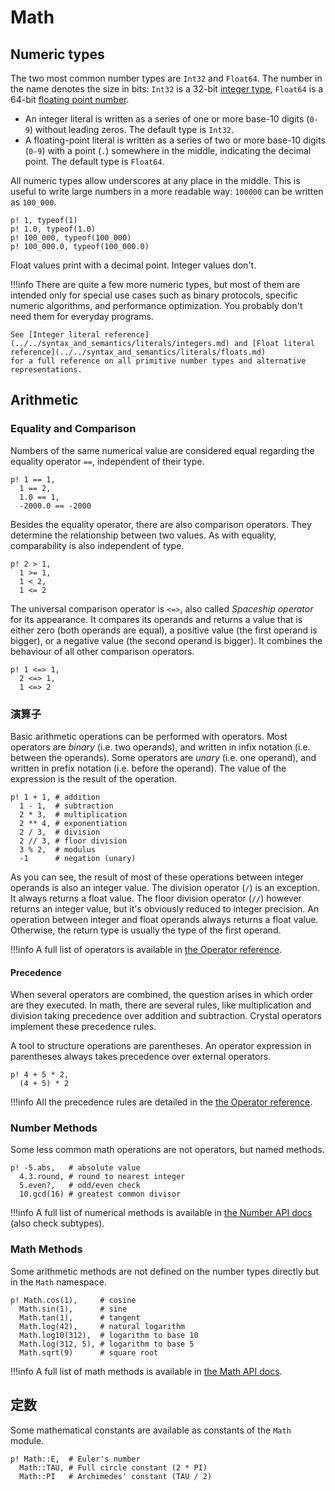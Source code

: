 # Math

## Numeric types

The two most common number types are `Int32` and `Float64`. The number in the name denotes the size in bits: `Int32` is a 32-bit [integer type](https://en.wikipedia.org/wiki/Integer_(computer_science)), `Float64` is a 64-bit [floating point number](https://en.wikipedia.org/wiki/Floating-point_arithmetic).

* An integer literal is written as a series of one or more base-10 digits (`0-9`) without leading zeros. The default type is `Int32`.
* A floating-point literal is written as a series of two or more base-10 digits (`0-9`) with a point (`.`) somewhere in the middle,
   indicating the decimal point. The default type is `Float64`.

All numeric types allow underscores at any place in the middle. This is useful to write large numbers in a more readable way: `100000` can be written as `100_000`.

```crystal-play
p! 1, typeof(1)
p! 1.0, typeof(1.0)
p! 100_000, typeof(100_000)
p! 100_000.0, typeof(100_000.0)
```

Float values print with a decimal point. Integer values don't.

!!!info
There are quite a few more numeric types, but most of them are intended only for special use cases such as binary protocols,
specific numeric algorithms, and performance optimization. You probably don't need them for everyday programs.

    See [Integer literal reference](../../syntax_and_semantics/literals/integers.md) and [Float literal reference](../../syntax_and_semantics/literals/floats.md)
    for a full reference on all primitive number types and alternative representations.

## Arithmetic

### Equality and Comparison

Numbers of the same numerical value are considered equal regarding the equality operator `==`, independent of their type.

```crystal-play
p! 1 == 1,
  1 == 2,
  1.0 == 1,
  -2000.0 == -2000
```

Besides the equality operator, there are also comparison operators. They determine the relationship between two values.
As with equality, comparability is also independent of type.

```crystal-play
p! 2 > 1,
  1 >= 1,
  1 < 2,
  1 <= 2
```

The universal comparison operator is `<=>`, also called *Spaceship operator* for its appearance. It compares its operands and returns a value that is either zero (both operands are equal),
a positive value (the first operand is bigger), or a negative value (the second operand is bigger). It combines the behaviour of all other comparison operators.

```crystal-play
p! 1 <=> 1,
  2 <=> 1,
  1 <=> 2
```

### 演算子

Basic arithmetic operations can be performed with operators. Most operators are *binary* (i.e. two operands), and
written in infix notation (i.e. between the operands). Some operators are *unary* (i.e. one operand), and written in prefix
notation (i.e. before the operand).
The value of the expression is the result of the operation.

```crystal-play
p! 1 + 1, # addition
  1 - 1,  # subtraction
  2 * 3,  # multiplication
  2 ** 4, # exponentiation
  2 / 3,  # division
  2 // 3, # floor division
  3 % 2,  # modulus
  -1      # negation (unary)
```

As you can see, the result of most of these operations between integer operands is also an integer value.
The division operator (`/`) is an exception. It always returns a float value. The floor division operator (`//`) however returns an integer value, but it's obviously reduced to integer precision.
An operation between integer and float operands always returns a float value. Otherwise, the return type is usually the type of the first operand.

!!!info
A full list of operators is available in [the Operator reference](../../syntax_and_semantics/operators.md#arithmetic-operators).

#### Precedence

When several operators are combined, the question arises in which order are they executed.
In math, there are several rules, like multiplication and division taking precedence over addition and subtraction.
Crystal operators implement these precedence rules.

A tool to structure operations are parentheses. An operator expression in parentheses always takes precedence over external operators.

```crystal-play
p! 4 + 5 * 2,
  (4 + 5) * 2
```

!!!info
All the precedence rules are detailed in the [the Operator reference](../../syntax_and_semantics/operators.md#operator-precedence).

### Number Methods

Some less common math operations are not operators, but named methods.

```crystal-play
p! -5.abs,   # absolute value
  4.3.round, # round to nearest integer
  5.even?,   # odd/even check
  10.gcd(16) # greatest common divisor
```

!!!info
A full list of numerical methods is available in [the Number API docs](https://crystal-lang.org/api/latest/Number.html) (also check subtypes).

### Math Methods

Some arithmetic methods are not defined on the number types directly but in the `Math` namespace.

```crystal-play
p! Math.cos(1),     # cosine
  Math.sin(1),      # sine
  Math.tan(1),      # tangent
  Math.log(42),     # natural logarithm
  Math.log10(312),  # logarithm to base 10
  Math.log(312, 5), # logarithm to base 5
  Math.sqrt(9)      # square root
```

!!!info
A full list of math methods is available in [the Math API docs](https://crystal-lang.org/api/latest/Math.html).

## 定数

Some mathematical constants are available as constants of the `Math` module.

```crystal-play
p! Math::E,  # Euler's number
  Math::TAU, # Full circle constant (2 * PI)
  Math::PI   # Archimedes' constant (TAU / 2)
```
